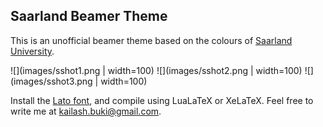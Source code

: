 Saarland Beamer Theme
---------------------
This is an unofficial beamer theme based on the colours of [Saarland University][sic-link].

![](images/sshot1.png | width=100) ![](images/sshot2.png | width=100) ![](images/sshot3.png | width=100)

Install the [Lato font][lato-font-link], and compile using LuaLaTeX or XeLaTeX. Feel free to write me at [kailash.buki@gmail.com](mailto:kailash.buki@gmail.com).

[sic-link]: https://saarland-informatics-campus.de/
[lato-font-link]: https://fonts.google.com/specimen/Lato
